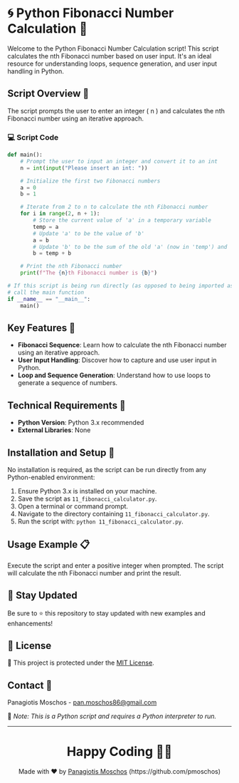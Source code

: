 # 🌀 Python Fibonacci Number Calculation 🔄

Welcome to the Python Fibonacci Number Calculation script! This script calculates the nth Fibonacci number based on user input. It's an ideal resource for understanding loops, sequence generation, and user input handling in Python.

## Script Overview 📘

The script prompts the user to enter an integer \( n \) and calculates the nth Fibonacci number using an iterative approach.

### :computer: Script Code

```python
def main():
    # Prompt the user to input an integer and convert it to an int
    n = int(input("Please insert an int: "))

    # Initialize the first two Fibonacci numbers
    a = 0
    b = 1

    # Iterate from 2 to n to calculate the nth Fibonacci number
    for i in range(2, n + 1):
        # Store the current value of 'a' in a temporary variable
        temp = a
        # Update 'a' to be the value of 'b'
        a = b
        # Update 'b' to be the sum of the old 'a' (now in 'temp') and 'b'
        b = temp + b

    # Print the nth Fibonacci number
    print(f"The {n}th Fibonacci number is {b}")

# If this script is being run directly (as opposed to being imported as a module),
# call the main function
if __name__ == "__main__":
    main()
```

## Key Features 🌟

- **Fibonacci Sequence**: Learn how to calculate the nth Fibonacci number using an iterative approach.
- **User Input Handling**: Discover how to capture and use user input in Python.
- **Loop and Sequence Generation**: Understand how to use loops to generate a sequence of numbers.

## Technical Requirements 🔧

- **Python Version**: Python 3.x recommended
- **External Libraries**: None

## Installation and Setup 🚀

No installation is required, as the script can be run directly from any Python-enabled environment:

1. Ensure Python 3.x is installed on your machine.
2. Save the script as `11_fibonacci_calculator.py`.
3. Open a terminal or command prompt.
4. Navigate to the directory containing `11_fibonacci_calculator.py`.
5. Run the script with: `python 11_fibonacci_calculator.py`.

## Usage Example 📋

Execute the script and enter a positive integer when prompted. The script will calculate the nth Fibonacci number and print the result.

## 📢 Stay Updated

Be sure to ⭐ this repository to stay updated with new examples and enhancements!

## 📄 License
🔐 This project is protected under the [MIT License](https://mit-license.org/).


## Contact 📧
Panagiotis Moschos - pan.moschos86@gmail.com

🔗 *Note: This is a Python script and requires a Python interpreter to run.*

---
<h1 align=center>Happy Coding 👨‍💻 </h1>

<p align="center">
  Made with ❤️ by 
  <a href="https://www.linkedin.com/in/panagiotis-moschos" target="_blank">
  Panagiotis Moschos</a> (https://github.com/pmoschos)
</p>
